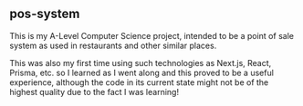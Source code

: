 ## pos-system

This is my A-Level Computer Science project, intended to be a point of sale system as used in restaurants and other similar places.

This was also my first time using such technologies as Next.js, React, Prisma, etc. so I learned as I went along and this proved to be a useful experience, although the code in its current state might not be of the highest quality due to the fact I was learning!

